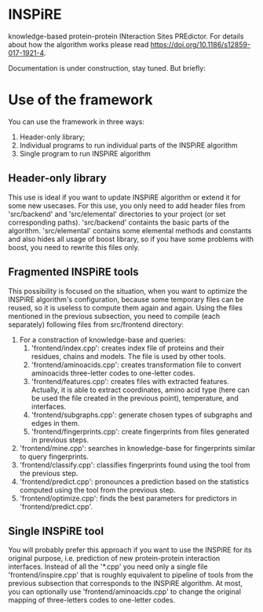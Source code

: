 # INSPiRE
knowledge-based protein-protein INteraction Sites PREdictor. For details about how the algorithm works please read https://doi.org/10.1186/s12859-017-1921-4. 

Documentation is under construction, stay tuned. But briefly:

# Use of the framework #
You can use the framework in three ways:
1. Header-only library;
2. Individual programs to run individual parts of the INSPiRE algorithm
3. Single program to run INSPiRE algorithm

## Header-only library ##
This use is ideal if you want to update INSPiRE algorithm or extend it for some new usecases.
For this use, you only need to add header files from 'src/backend' and 'src/elemental' directories to your project (or set corresponding paths). 'src/backend' containts the basic parts of the algorithm. 'src/elemental' contains some elemental methods and constants and also hides all usage of boost library, so if you have some problems with boost, you need to rewrite this files only.

## Fragmented INSPiRE tools ##
This possibility is focused on the situation, when you want to optimize the INSPiRE algorithm's configuration, because some temporary files can be reused, so it is useless to compute them again and again.
Using the files mentioned in the previous subsection, you need to compile (each separately) following files from src/frontend directory:
1. For a constraction of knowledge-base and queries:  
    1. 'frontend/index.cpp': creates index file of proteins and their residues, chains and models. The file is used by other tools.
    2. 'frontend/aminoacids.cpp': creates transformation file to convert aminoacids three-letter codes to one-letter codes.
    3. 'frontend/features.cpp': creates files with extracted features. Actually, it is able to extract coordinates, amino acid type (here can be used the file created in the previous point), temperature, and interfaces.
    4. 'frontend/subgraphs.cpp': generate chosen types of subgraphs and edges in them.
    5. 'frontend/fingerprints.cpp': create fingerprints from files generated in previous steps.
2. 'frontend/mine.cpp': searches in knowledge-base for fingerprints similar to query fingerprints.
3. 'frontend/classify.cpp': classifies fingerprints found using the tool from the previous step.
4. 'frontend/predict.cpp': pronounces a prediction based on the statistics computed using the tool from the previous step.
5. 'frontend/optimize.cpp': finds the best parameters for predictors in 'frontend/predict.cpp'.

## Single INSPiRE tool ##
You will probably prefer this approach if you want to use the INSPiRE for its original purpose, i.e. prediction of new protein-protein interaction interfaces. Instead of all the '\*.cpp' you need only a single file 'frontend/inspire.cpp' that is roughly equivalent to pipeline of tools from the previous subsection that corresponds to the INSPiRE algorithm. At most, you can optionally use 'frontend/aminoacids.cpp' to change the original mapping of three-letters codes to one-letter codes. 
